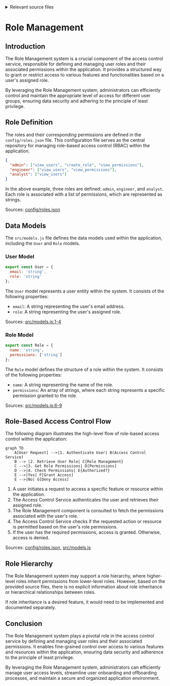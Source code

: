 <details>
<summary>Relevant source files</summary>

The following files were used as context for generating this wiki page:

- [config/roles.json](https://github.com/aanickode/access-control-service/blob/main/config/roles.json)
- [src/models.js](https://github.com/aanickode/access-control-service/blob/main/src/models.js)
</details>

# Role Management

## Introduction

The Role Management system is a crucial component of the access control service, responsible for defining and managing user roles and their associated permissions within the application. It provides a structured way to grant or restrict access to various features and functionalities based on a user's assigned role.

By leveraging the Role Management system, administrators can efficiently control and maintain the appropriate level of access for different user groups, ensuring data security and adhering to the principle of least privilege.

## Role Definition

The roles and their corresponding permissions are defined in the `config/roles.json` file. This configuration file serves as the central repository for managing role-based access control (RBAC) within the application.

```json
{
  "admin": ["view_users", "create_role", "view_permissions"],
  "engineer": ["view_users", "view_permissions"],
  "analyst": ["view_users"]
}
```

In the above example, three roles are defined: `admin`, `engineer`, and `analyst`. Each role is associated with a list of permissions, which are represented as strings.

Sources: [config/roles.json](https://github.com/aanickode/access-control-service/blob/main/config/roles.json)

## Data Models

The `src/models.js` file defines the data models used within the application, including the `User` and `Role` models.

### User Model

```javascript
export const User = {
  email: 'string',
  role: 'string'
};
```

The `User` model represents a user entity within the system. It consists of the following properties:

- `email`: A string representing the user's email address.
- `role`: A string representing the user's assigned role.

Sources: [src/models.js:1-4](https://github.com/aanickode/access-control-service/blob/main/src/models.js#L1-L4)

### Role Model

```javascript
export const Role = {
  name: 'string',
  permissions: ['string']
};
```

The `Role` model defines the structure of a role within the system. It consists of the following properties:

- `name`: A string representing the name of the role.
- `permissions`: An array of strings, where each string represents a specific permission granted to the role.

Sources: [src/models.js:6-9](https://github.com/aanickode/access-control-service/blob/main/src/models.js#L6-L9)

## Role-Based Access Control Flow

The following diagram illustrates the high-level flow of role-based access control within the application:

```mermaid
graph TD
    A[User Request] -->|1. Authenticate User| B(Access Control Service)
    B --> |2. Retrieve User Role| C{Role Management}
    C -->|3. Get Role Permissions| D[Permissions]
    D -->|4. Check Permissions| E{Authorized?}
    E -->|Yes| F[Grant Access]
    E -->|No| G[Deny Access]
```

1. A user initiates a request to access a specific feature or resource within the application.
2. The Access Control Service authenticates the user and retrieves their assigned role.
3. The Role Management component is consulted to fetch the permissions associated with the user's role.
4. The Access Control Service checks if the requested action or resource is permitted based on the user's role permissions.
5. If the user has the required permissions, access is granted. Otherwise, access is denied.

Sources: [config/roles.json](https://github.com/aanickode/access-control-service/blob/main/config/roles.json), [src/models.js](https://github.com/aanickode/access-control-service/blob/main/src/models.js)

## Role Hierarchy

The Role Management system may support a role hierarchy, where higher-level roles inherit permissions from lower-level roles. However, based on the provided source files, there is no explicit information about role inheritance or hierarchical relationships between roles.

If role inheritance is a desired feature, it would need to be implemented and documented separately.

## Conclusion

The Role Management system plays a pivotal role in the access control service by defining and managing user roles and their associated permissions. It enables fine-grained control over access to various features and resources within the application, ensuring data security and adherence to the principle of least privilege.

By leveraging the Role Management system, administrators can efficiently manage user access levels, streamline user onboarding and offboarding processes, and maintain a secure and organized application environment.